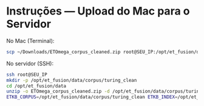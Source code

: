 # Instruções — Upload do Mac para o Servidor
No Mac (Terminal):
```bash
scp ~/Downloads/ETOmega_corpus_cleaned.zip root@SEU_IP:/opt/et_fusion/data/
```

No servidor (SSH):
```bash
ssh root@SEU_IP
mkdir -p /opt/et_fusion/data/corpus/turing_clean
cd /opt/et_fusion/data
unzip -o ETOmega_corpus_cleaned.zip -d /opt/et_fusion/data/corpus/turing_clean
ETKB_CORPUS=/opt/et_fusion/data/corpus/turing_clean ETKB_INDEX=/opt/et_fusion/data/index python3 /opt/et_fusion/router/etkb.py
```

